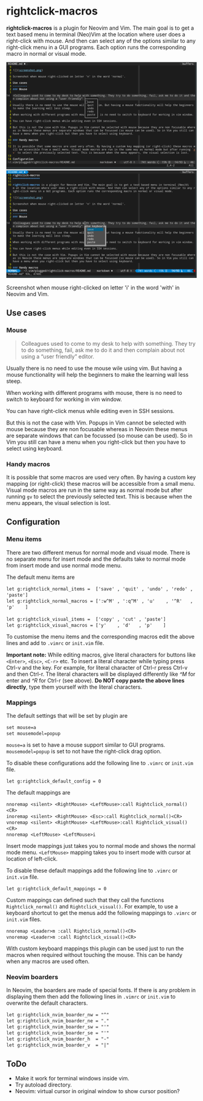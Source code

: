 rightclick-macros
=================

**rightclick-macros** is a plugin for Neovim and Vim. The main goal is to get a text based menu in terminal (Neo)Vim at the location where user does a right-click with mouse. And then can select any of the options similar to any right-click menu in a GUI programs. Each option runs the corresponding macro in normal or visual mode.

![](screenshots/screenshot-neovim.png)
![](screenshots/screenshot-vim.png)

Screenshot when mouse right-clicked on letter 'i' in the word 'with' in Neovim and Vim.

Use cases
---------
### Mouse

>Colleagues used to come to my desk to help with something. They try to do something, fail, ask me to do it and then complain about not using a “user friendly” editor.

Usually there is no need to use the mouse wile using vim. But having a mouse functionality will help the beginners to make the learning wall less steep.

When working with different programs with mouse, there is no need to switch to keyboard for working in vim window.

You can have right-click menus while editing even in SSH sessions.

But this is not the case with Vim. Popups in Vim cannot be selected with mouse because they are non focusable whereas in Neovim these menus are separate windows that can be focussed (so mouse can be used). So in Vim you still can have a menu when you right-click but then you have to select using keyboard.

### Handy macros

It is possible that some macros are used very often. By having a custom key mapping (or right-click) these macros will be accessible from a small menu. Visual mode macros are run in the same way as normal mode but after running `gv` to select the previously selected text. This is because when the menu appears, the visual selection is lost.

Configuration
-------------

### Menu items

There are two different menus for normal mode and visual mode. There is no separate menu for insert mode and the defaults take to normal mode from insert mode and use normal mode menu.

The default menu items are
``` vim
let g:rightclick_normal_items =  ['save' , 'quit' , 'undo' , 'redo' , 'paste']
let g:rightclick_normal_macros = [':w^M' , ':q^M' , 'u'    , '^R'   , 'p'    ]

let g:rightclick_visual_items =  ['copy' , 'cut' , 'paste']
let g:rightclick_visual_macros = ['y'    , 'd'   , 'p'    ]
```
To customise the menu items and the corresponding macros edit the above lines and add to `.vimrc` or `init.vim` file.

**Important note:** While editing macros, give literal characters for buttons like `<Enter>`, `<Esc>`, `<C-r>` etc. To insert a literal character while typing press Ctrl-v and the key. For example, for literal character of Ctrl-r press Ctrl-v and then Ctrl-r. The literal characters will be displayed differently like *^M* for enter and *^R* for Ctrl-r (see above). **Do NOT copy paste the above lines directly**, type them yourself with the literal characters.


### Mappings

The default settings that will be set by plugin are
``` vim
set mouse=a
set mousemodel=popup
```
`mouse=a` is set to have a mouse support similar to GUI programs. `mousemodel=popup` is set to not have the right-click drag option.

To disable these configurations add the following line to `.vimrc` or `init.vim` file.
``` vim
let g:rightclick_default_config = 0
```


The default mappings are
``` vim
nnoremap <silent> <RightMouse> <LeftMouse>:call Rightclick_normal()<CR>
inoremap <silent> <RightMouse> <Esc>:call Rightclick_normal()<CR>
vnoremap <silent> <RightMouse> <LeftMouse>:call Rightclick_visual()<CR>
nnoremap <LeftMouse> <LeftMouse>i
```
Insert mode mappings just takes you to normal mode and shows the normal mode menu. `<LeftMouse>` mapping takes you to insert mode with cursor at location of left-click.

To disable these default mappings add the following line to `.vimrc` or `init.vim` file.
``` vim
let g:rightclick_default_mappings = 0
```
Custom mappings can defined such that they call the functions `Rightclick_normal()` and `Rightclick_visual()`. For example, to use a keyboard shortcut to get the menus add the following mappings to `.vimrc` or `init.vim` files.
``` vim
nnoremap <Leader>m :call Rightclick_normal()<CR>
vnoremap <Leader>m :call Rightclick_visual()<CR>
```
With custom keyboard mappings this plugin can be used just to run the macros when required without touching the mouse. This can be handy when any macros are used often.

### Neovim boarders

In Neovim, the boarders are made of special fonts. If there is any problem in displaying them then add the following lines in `.vimrc` or `init.vim` to overwrite the default characters.
``` vim
let g:rightclick_nvim_boarder_nw = "^"
let g:rightclick_nvim_boarder_ne = "."
let g:rightclick_nvim_boarder_sw = "'"
let g:rightclick_nvim_boarder_se = "'"
let g:rightclick_nvim_boarder_h  = "-"
let g:rightclick_nvim_boarder_v  = "|"
```

ToDo
----

* Make it work for terminal windows inside vim.
* Try autoload directory.
* Neovim: virtual cursor in original window to show cursor position?
